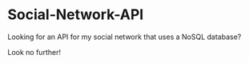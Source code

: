 # Social-Network-API

Looking for an API for my social network that uses a NoSQL database?

Look no further!
